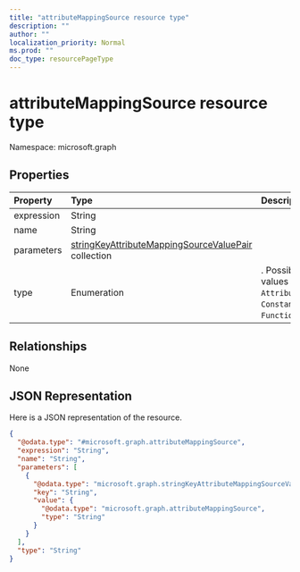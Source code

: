 ```yaml
---
title: "attributeMappingSource resource type"
description: ""
author: ""
localization_priority: Normal
ms.prod: ""
doc_type: resourcePageType
---
```


# attributeMappingSource resource type


Namespace: microsoft.graph



## Properties
|Property|Type|Description|
|:---|:---|:---|
|expression|String||
|name|String||
|parameters|[stringKeyAttributeMappingSourceValuePair](../resources/stringkeyattributemappingsourcevaluepair.md) collection||
|type|Enumeration|. Possible values are: `Attribute`, `Constant`, `Function`.|

## Relationships
None

## JSON Representation
Here is a JSON representation of the resource.
<!-- {
  "blockType": "resource",
  "@odata.type": "microsoft.graph.attributeMappingSource"
}
-->
``` json
{
  "@odata.type": "#microsoft.graph.attributeMappingSource",
  "expression": "String",
  "name": "String",
  "parameters": [
    {
      "@odata.type": "microsoft.graph.stringKeyAttributeMappingSourceValuePair",
      "key": "String",
      "value": {
        "@odata.type": "microsoft.graph.attributeMappingSource",
        "type": "String"
      }
    }
  ],
  "type": "String"
}
```

